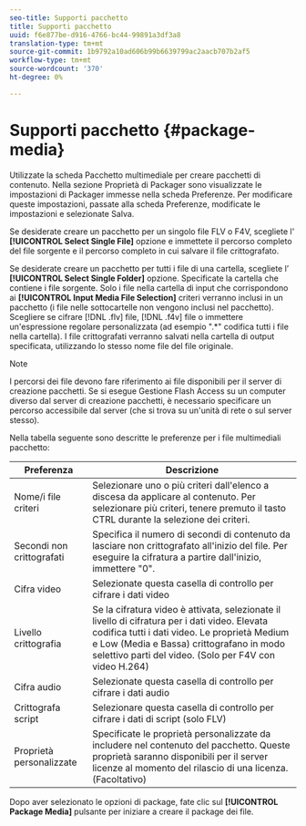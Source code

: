 ```yaml
---
seo-title: Supporti pacchetto
title: Supporti pacchetto
uuid: f6e877be-d916-4766-bc44-99891a3df3a8
translation-type: tm+mt
source-git-commit: 1b9792a10ad606b99b6639799ac2aacb707b2af5
workflow-type: tm+mt
source-wordcount: '370'
ht-degree: 0%

---
```



# Supporti pacchetto {#package-media}

Utilizzate la scheda Pacchetto multimediale per creare pacchetti di contenuto. Nella sezione Proprietà di Packager sono visualizzate le impostazioni di Packager immesse nella scheda Preferenze. Per modificare queste impostazioni, passate alla scheda Preferenze, modificate le impostazioni e selezionate Salva.

Se desiderate creare un pacchetto per un singolo file FLV o F4V, scegliete l&#39; **[!UICONTROL Select Single File]** opzione e immettete il percorso completo del file sorgente e il percorso completo in cui salvare il file crittografato.

Se desiderate creare un pacchetto per tutti i file di una cartella, scegliete l’ **[!UICONTROL Select Single Folder]** opzione. Specificate la cartella che contiene i file sorgente. Solo i file nella cartella di input che corrispondono ai **[!UICONTROL Input Media File Selection]** criteri verranno inclusi in un pacchetto (i file nelle sottocartelle non vengono inclusi nel pacchetto). Scegliere se cifrare [!DNL .flv] file, [!DNL .f4v] file o immettere un&#39;espressione regolare personalizzata (ad esempio &quot;.*&quot; codifica tutti i file nella cartella). I file crittografati verranno salvati nella cartella di output specificata, utilizzando lo stesso nome file del file originale.

>[!NOTE]
>
>I percorsi dei file devono fare riferimento ai file disponibili per il server di creazione pacchetti. Se si esegue Gestione Flash Access su un computer diverso dal server di creazione pacchetti, è necessario specificare un percorso accessibile dal server (che si trova su un&#39;unità di rete o sul server stesso).

Nella tabella seguente sono descritte le preferenze per i file multimediali pacchetto:

| Preferenza | Descrizione |
|---|---|
| Nome/i file criteri | Selezionare uno o più criteri dall&#39;elenco a discesa da applicare al contenuto. Per selezionare più criteri, tenere premuto il tasto CTRL durante la selezione dei criteri. |
| Secondi non crittografati | Specifica il numero di secondi di contenuto da lasciare non crittografato all&#39;inizio del file. Per eseguire la cifratura a partire dall&#39;inizio, immettere &quot;0&quot;. |
| Cifra video | Selezionate questa casella di controllo per cifrare i dati video |
| Livello crittografia | Se la cifratura video è attivata, selezionate il livello di cifratura per i dati video. Elevata codifica tutti i dati video. Le proprietà Medium e Low (Media e Bassa) crittografano in modo selettivo parti del video. (Solo per F4V con video H.264) |
| Cifra audio | Selezionate questa casella di controllo per cifrare i dati audio |
| Crittografa script | Selezionare questa casella di controllo per cifrare i dati di script (solo FLV) |
| Proprietà personalizzate | Specificate le proprietà personalizzate da includere nel contenuto del pacchetto. Queste proprietà saranno disponibili per il server licenze al momento del rilascio di una licenza. (Facoltativo) |

Dopo aver selezionato le opzioni di package, fate clic sul **[!UICONTROL Package Media]** pulsante per iniziare a creare il package dei file.
